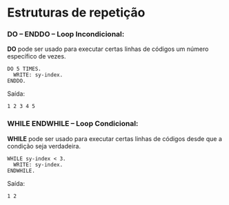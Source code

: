 # Estruturas de repetição

### DO – ENDDO – Loop Incondicional:
**DO** pode ser usado para executar certas linhas de códigos um número específico de vezes.

~~~ABAP
DO 5 TIMES.
  WRITE: sy-index.
ENDDO.
~~~
Saída:
~~~
1 2 3 4 5
~~~

### WHILE ENDWHILE – Loop Condicional:
**WHILE** pode ser usado para executar certas linhas de códigos desde que a condição seja verdadeira.

~~~ABAP
WHILE sy-index < 3.
  WRITE: sy-index.
ENDWHILE.
~~~
Saída:
~~~
1 2
~~~


